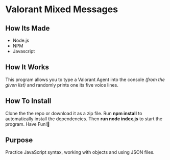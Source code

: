 # Valorant Mixed Messages

## How Its Made

- Node.js
- NPM
- Javascript

## How It Works

This program allows you to type a Valorant Agent into the console _(from the given list)_ and randomly prints one its five voice lines.

## How To Install

Clone the the repo or download it as a zip file. Run **npm install** to automatically install the dependencies. Then **run node index.js** to start the program. Have Fun!🙂

## Purpose

Practice JavaScript syntax, working with objects and using JSON files.

